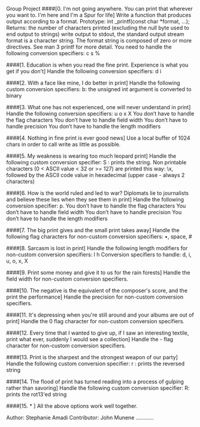 Group Project
####[0. I'm not going anywhere. You can print that wherever you want to. I'm here and I'm a Spur for life] Write a function that produces output according to a format.
Prototype: int _printf(const char *format, ...); Returns: the number of characters printed (excluding the null byte used to end output to strings) write output to stdout, the standard output stream format is a character string. The format string is composed of zero or more directives. See man 3 printf for more detail. You need to handle the following conversion specifiers: c s %

####[1. Education is when you read the fine print. Experience is what you get if you don't] 
Handle the following conversion specifiers:
d i

####[2. With a face like mine, I do better in print] 
Handle the following custom conversion specifiers:
b: the unsigned int argument is converted to binary

####[3. What one has not experienced, one will never understand in print] 
Handle the following conversion specifiers:
u o x X You don’t have to handle the flag characters You don’t have to handle field width You don’t have to handle precision You don’t have to handle the length modifiers

####[4. Nothing in fine print is ever good news] 
Use a local buffer of 1024 chars in order to call write as little as possible.

####[5. My weakness is wearing too much leopard print] 
Handle the following custom conversion specifier:
S : prints the string. Non printable characters (0 < ASCII value < 32 or >= 127) are printed this way: \x, followed by the ASCII code value in hexadecimal (upper case - always 2 characters)

####[6. How is the world ruled and led to war? Diplomats lie to journalists and believe these lies when they see them in print] 
Handle the following conversion specifier: p.
You don’t have to handle the flag characters You don’t have to handle field width You don’t have to handle precision You don’t have to handle the length modifiers

####[7. The big print gives and the small print takes away] 
Handle the following flag characters for non-custom conversion specifiers:
•, space, #

####[8. Sarcasm is lost in print] 
Handle the following length modifiers for non-custom conversion specifiers:
l h Conversion specifiers to handle: d, i, u, o, x, X

####[9. Print some money and give it to us for the rain forests] 
Handle the field width for non-custom conversion specifiers.

####[10. The negative is the equivalent of the composer's score, and the print the performance] 
Handle the precision for non-custom conversion specifiers.

####[11. It's depressing when you're still around and your albums are out of print] 
Handle the 0 flag character for non-custom conversion specifiers.

####[12. Every time that I wanted to give up, if I saw an interesting textile, print what ever, suddenly I would see a collection] 
Handle the - flag character for non-custom conversion specifiers.

####[13. Print is the sharpest and the strongest weapon of our party] 
Handle the following custom conversion specifier:
r : prints the reversed string

####[14. The flood of print has turned reading into a process of gulping rather than savoring] 
Handle the following custom conversion specifier:
R: prints the rot13'ed string

####[15. * ] 
All the above options work well together.

Author: Stephanie Amadi Contributor: John Munene
............
